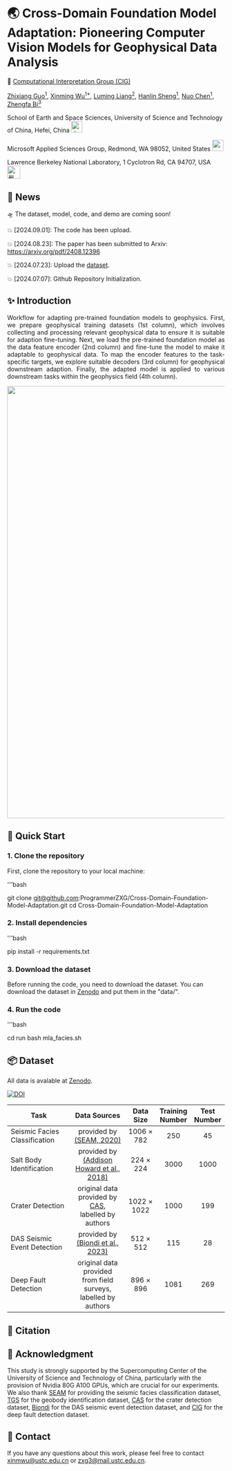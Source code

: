#  🌏 Cross-Domain Foundation Model Adaptation: Pioneering Computer Vision Models for Geophysical Data Analysis


🏢 [Computational Interpretation Group (CIG)](https://cig.ustc.edu.cn/main.htm) 

[Zhixiang Guo<sup>1</sup>](https://cig.ustc.edu.cn/guo/list.htm), 
[Xinming Wu<sup>1*</sup>](https://cig.ustc.edu.cn/xinming/list.htm), 
[Luming Liang<sup>2</sup>](https://www.microsoft.com/en-us/research/people/lulian/), 
[Hanlin Sheng<sup>1</sup>](https://cig.ustc.edu.cn/hanlin/list.htm), 
[Nuo Chen<sup>1</sup>](https://cig.ustc.edu.cn/nuo/list.htm), 
[Zhengfa Bi<sup>3</sup>](https://profiles.lbl.gov/416831-zhengfa-bi)

School of Earth and Space Sciences, University of Science and Technology of China, Hefei, China 
<img src="https://github.com/ProgrammerZXG/Cross-Domain-Foundation-Model-Adaptation/assets/89449763/399d6c3b-07eb-49dd-b0e9-d2bdb3cb3553" alt="中国科学技术大学_64x64" width="26" height="26">


Microsoft Applied Sciences Group, Redmond, WA 98052, United States
<img src="https://avatars.githubusercontent.com/u/6154722?s=200&v=4" width="26" height="26"> 

Lawrence Berkeley National Laboratory, 1 Cyclotron Rd, CA 94707, USA
<img width="30" alt="截屏2024-07-07 13 12 39" src="https://github.com/ProgrammerZXG/Cross-Domain-Foundation-Model-Adaptation/assets/89449763/2105a42f-7091-4910-819e-7e85b08f6639">

## :mega: News
:flying_saucer: The dataset, model, code, and demo are coming soon! 

:collision: [2024.09.01]: The code has been upload.

:collision: [2024.08.23]: The paper has been submitted to Arxiv: https://arxiv.org/pdf/2408.12396

:collision: [2024.07.23]: Upload the [dataset](https://github.com/ProgrammerZXG/Cross-Domain-Foundation-Model-Adaptation/blob/master/README.md#package-dataset). 

:collision: [2024.07.07]: Github Repository Initialization. 

## :sparkles: Introduction
<p align="justify">
Workflow for adapting pre-trained foundation models to geophysics.
First, we prepare geophysical training datasets (1st column), 
which involves collecting and processing relevant geophysical data 
to ensure it is suitable for adaption fine-tuning. Next, we load the pre-trained 
foundation model as the data feature encoder (2nd column) 
and fine-tune the model to make it adaptable to geophysical data. 
To map the encoder features to the task-specific targets, 
we explore suitable decoders 
(3rd column) for geophysical downstream adaption. Finally, the adapted model 
is applied to various downstream tasks within the geophysics 
field (4th column).
</p>

<div align=center>
  <img src="https://github.com/ProgrammerZXG/Cross-Domain-Foundation-Model-Adaptation/assets/89449763/5d921c4c-c012-4cea-ad92-ae8b391ba78b" width="1000">
</div>


##  🚀 Quick Start

### 1. Clone the repository

First, clone the repository to your local machine:

'''bash

git clone git@github.com:ProgrammerZXG/Cross-Domain-Foundation-Model-Adaptation.git
cd Cross-Domain-Foundation-Model-Adaptation

### 2. Install dependencies

'''bash

pip install -r requirements.txt


### 3. Download the dataset

Before running the code, you need to download the dataset. 
You can download the dataset in [Zenodo](https://zenodo.org/records/12798750) and put them in the "data/".

### 4. Run the code

'''bash

cd run
bash mla_facies.sh


## :package: Dataset
All data is avalable at [Zenodo](https://zenodo.org/records/12798750).

[![DOI](https://zenodo.org/badge/DOI/10.5281/zenodo.12798750.svg)](https://doi.org/10.5281/zenodo.12798750)

| Task                         | Data Sources                                  | Data Size    | Training <br>Number | Test <br>Number |
|------------------------------|-----------------------------------------------|--------------|-----------------|-------------|
| Seismic Facies Classification| <div align="center">provided by [(SEAM, 2020)](https://www.aicrowd.com/challenges/seismic-facies-identification-challenge/discussion)</div>                       | <div align="center">1006 × 782</div>     |  <div align="center">250</div>              |  <div align="center">45</div>           |
| Salt Body Identification     | <div align="center">provided by <br>[(Addison Howard et al., 2018)](https://www.kaggle.com/competitions/tgs-salt-identification-challenge)</div>      | <div align="center">224 × 224</div>      |  <div align="center">3000</div>             |  <div align="center">1000</div>         |
| Crater Detection             | <div align="center">original data provided by [CAS](https://moon.bao.ac.cn/), <br>labelled by authors</div>  | <div align="center">1022 × 1022</div>  | <div align="center">1000</div>            | <div align="center">199</div>         |
| DAS Seismic Event Detection  | <div align="center">provided by [(Biondi et al., 2023)](https://zenodo.org/records/8270895)</div>              | <div align="center">512 × 512</div>    | <div align="center">115</div>             | <div align="center">28</div>          |
| Deep Fault Detection         | <div align="center">original data provided <br>from field surveys, <br>labelled by authors</div>  | <div align="center">896 × 896</div> | <div align="center">1081</div> | <div align="center">269</div> |

## :bookmark: Citation

## :memo: Acknowledgment
This study is strongly supported by the Supercomputing 
Center of the University of Science and Technology of China, 
particularly with the provision of Nvidia 80G A100 GPUs, 
which are crucial for our experiments. 
We also thank [SEAM](https://seg.org/SEAM) for providing the seismic facies classification dataset, 
[TGS](https://www.kaggle.com/competitions/tgs-salt-identification-challenge) for the geobody identification dataset, 
[CAS](https://moon.bao.ac.cn) for the crater detection dataset, 
[Biondi](https://www.science.org/doi/full/10.1126/sciadv.adi9878) for the DAS seismic event detection dataset, 
and [CIG](https://cig.ustc.edu.cn/main.htm) for the deep fault detection dataset.

## :postbox: Contact
If you have any questions about this work, 
please feel free to contact xinmwu@ustc.edu.cn or zxg3@mail.ustc.edu.cn.
